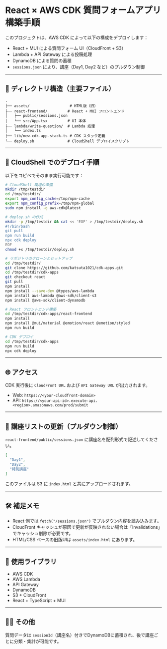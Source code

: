 # React × AWS CDK 質問フォームアプリ構築手順

このプロジェクトは、AWS CDK によって以下の構成をデプロイします：

- React + MUI による質問フォーム UI（CloudFront + S3）
- Lambda + API Gateway による投稿処理
- DynamoDB による質問の蓄積
- `sessions.json` により、講座（Day1, Day2 など）のプルダウン制御

---

## 📁 ディレクトリ構造（主要ファイル）

```
.
├── assets/                  # HTML版（旧）
├── react-frontend/         # React + MUI フロントエンド
│   ├── public/sessions.json
│   └── src/App.tsx         # UI 本体
├── lambda/write-question/  # Lambda 処理
│   └── index.ts
├── lib/new-cdk-app-stack.ts # CDK スタック定義
└── deploy.sh               # CloudShell デプロイスクリプト
```

---

## 🚀 CloudShell でのデプロイ手順

以下をコピペでそのまま実行可能です：

```bash
# CloudShell 環境の準備
mkdir /tmp/testdir
cd /tmp/testdir/
export npm_config_cache=/tmp/npm-cache
export npm_config_prefix=/tmp/npm-global
sudo npm install -g aws-cdk@latest

# deploy.sh の作成
mkdir -p /tmp/testdir && cat << 'EOF' > /tmp/testdir/deploy.sh
#!/bin/bash
git pull
npm run build
npx cdk deploy
EOF
chmod +x /tmp/testdir/deploy.sh

# リポジトリのクローンとセットアップ
cd /tmp/testdir/
git clone https://github.com/katsuta1021/cdk-apps.git
cd /tmp/testdir/cdk-apps
git checkout react
git pull
npm install
npm install --save-dev @types/aws-lambda
npm install aws-lambda @aws-sdk/client-s3
npm install @aws-sdk/client-dynamodb

# React フロントエンド構築
cd /tmp/testdir/cdk-apps/react-frontend
npm install
npm install @mui/material @emotion/react @emotion/styled
npm run build

# CDK デプロイ
cd /tmp/testdir/cdk-apps
npm run build
npx cdk deploy
```

---

## 🌐 アクセス

CDK 実行後に `CloudFront URL` および `API Gateway URL` が出力されます。

- Web: `https://<your-cloudfront-domain>`
- API: `https://<your-api-id>.execute-api.<region>.amazonaws.com/prod/submit`

---

## 🔧 講座リストの更新（プルダウン制御）

`react-frontend/public/sessions.json` に講座名を配列形式で記述してください。

```json
[
  "Day1",
  "Day2",
  "特別講座"
]
```

このファイルは S3 に `index.html` と共にアップロードされます。

---

## 🛠 補足メモ

- React 側では `fetch("/sessions.json")` でプルダウン内容を読み込みます。
- CloudFront キャッシュが原因で更新が反映されない場合は「Invalidations」でキャッシュ削除が必要です。
- HTML/CSS ベースの旧版UIは `assets/index.html` にあります。

---

## 📌 使用ライブラリ

- AWS CDK
- AWS Lambda
- API Gateway
- DynamoDB
- S3 + CloudFront
- React + TypeScript + MUI

---

## 🙋‍♂️ その他

質問データは `sessionId`（講座名）付きでDynamoDBに蓄積され、後で講座ごとに分類・集計が可能です。
